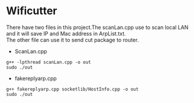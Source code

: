 # Wificutter
There have two files in this project.The scanLan.cpp use to scan local LAN and it will save IP and Mac address in ArpList.txt.    
The other file can use it to send cut package to router.    

* ScanLan.cpp
````
g++ -lpthread scanLan.cpp -o out
sudo ./out
````

* fakereplyarp.cpp
````
g++ fakereplyarp.cpp socketlib/HostInfo.cpp -o out
sudo ./out
````
